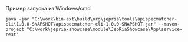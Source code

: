 Пример запуска из Windows/cmd
```
java -jar "C:\work\bin-ext\build\org\jepria\tools\apispecmatcher-cli\1.0.0-SNAPSHOT\apispecmatcher-cli-1.0.0-SNAPSHOT.jar" --maven-project "C:\work\jepria-showcase\module\JepRiaShowcase\App\service-rest"
```